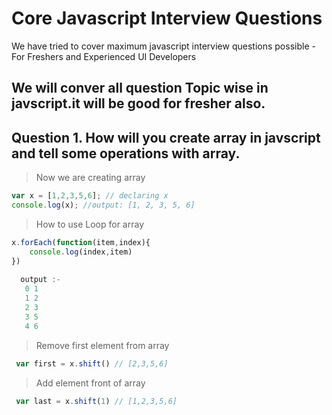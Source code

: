# Core Javascript Interview Questions
 
  We have tried to cover maximum javascript interview questions possible - For Freshers and Experienced UI Developers

## We will conver all question Topic wise in javscript.it will be good for fresher also.

## Question 1. How will you create array in javscript and tell some operations with array. 

> Now we are creating array

```javascript
var x = [1,2,3,5,6]; // declaring x
console.log(x); //output: [1, 2, 3, 5, 6]
```
> How to use Loop for array

```javascript
x.forEach(function(item,index){
	console.log(index,item) 
})  
 
  output :- 
   0 1 
   1 2
   2 3
   3 5
   4 6

```
> Remove first element from array

```javascript
 var first = x.shift() // [2,3,5,6]

```
> Add element front of array

```javascript
 var last = x.shift(1) // [1,2,3,5,6]
 
```
> 
